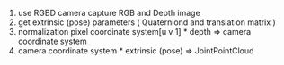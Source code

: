 1. use RGBD camera capture RGB and Depth image
2. get extrinsic (pose) parameters ( Quaterniond and translation matrix )
3. normalization pixel coordinate system[u v 1] * depth => camera coordinate system 
4. camera coordinate system * extrinsic (pose) => JointPointCloud
